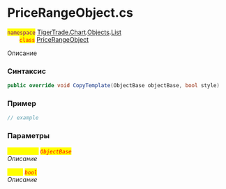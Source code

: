 
# PriceRangeObject.cs
<mark style="color:purple;">`namespace`</mark> [TigerTrade.Chart](../../../../../TigerTrade.Chart.md).[Objects](../../../../../TigerTrade.Chart/Objects.md).[List](../../../../../TigerTrade.Chart/Objects/List.md)  
&nbsp;&nbsp;&nbsp;&nbsp;&nbsp;&nbsp;&nbsp;<mark style="color:red;">`class`</mark> [PriceRangeObject](../../PriceRangeObject.cs.md)

Описание

### Синтаксис
```csharp
public override void CopyTemplate(ObjectBase objectBase, bool style)
```
### Пример  
```csharp
// example
```

### Параметры  
<mark style="color:yellow;">`objectBase`</mark> <mark style="color:red;">*`ObjectBase`*</mark>  
 *Описание*  
  
<mark style="color:yellow;">`style`</mark> <mark style="color:red;">*`bool`*</mark>  
 *Описание*  
  

                    
                    